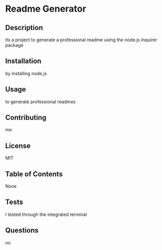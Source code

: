 
  # Readme Generator
  
  ## Description
  Its a project to generate a professional readme using the node.js inquirer package
  
  ## Installation
  by installing node.js
  
  ## Usage
  to generate professional readmes
  
  ## Contributing
  me
  
  ## License
  MIT

  ## Table of Contents
  None  

  ## Tests
  I tested through the integrated terminal

  ## Questions
  no
    